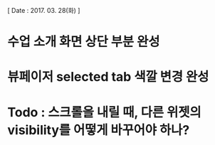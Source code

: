 [ Date : 2017. 03. 28(화) ]

# 수업 소개 화면 상단 부분 완성

# 뷰페이저 selected tab 색깔 변경 완성


# Todo : 스크롤을 내릴 때, 다른 위젯의 visibility를 어떻게 바꾸어야 하나?

